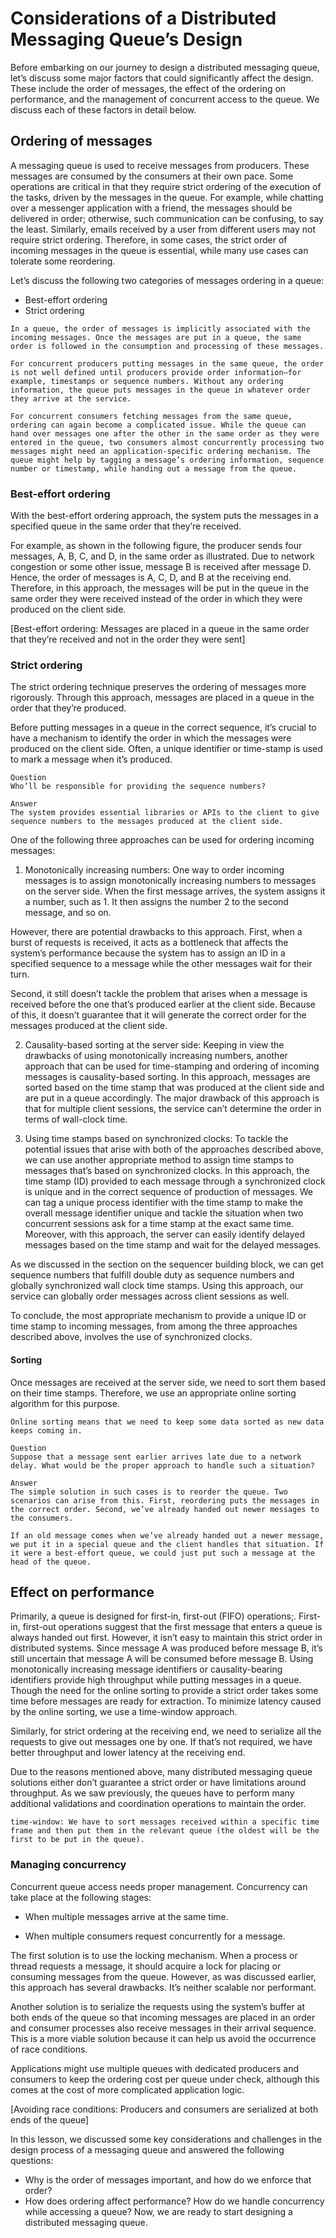 # Considerations of a Distributed Messaging Queue’s Design
Before embarking on our journey to design a distributed messaging queue, let’s discuss some major factors that could significantly affect the design. These include the order of messages, the effect of the ordering on performance, and the management of concurrent access to the queue. We discuss each of these factors in detail below.

## Ordering of messages
A messaging queue is used to receive messages from producers. These messages are consumed by the consumers at their own pace. Some operations are critical in that they require strict ordering of the execution of the tasks, driven by the messages in the queue. For example, while chatting over a messenger application with a friend, the messages should be delivered in order; otherwise, such communication can be confusing, to say the least. Similarly, emails received by a user from different users may not require strict ordering. Therefore, in some cases, the strict order of incoming messages in the queue is essential, while many use cases can tolerate some reordering.

Let’s discuss the following two categories of messages ordering in a queue:

- Best-effort ordering
- Strict ordering
```
In a queue, the order of messages is implicitly associated with the incoming messages. Once the messages are put in a queue, the same order is followed in the consumption and processing of these messages.

For concurrent producers putting messages in the same queue, the order is not well defined until producers provide order information—for example, timestamps or sequence numbers. Without any ordering information, the queue puts messages in the queue in whatever order they arrive at the service.

For concurrent consumers fetching messages from the same queue, ordering can again become a complicated issue. While the queue can hand over messages one after the other in the same order as they were entered in the queue, two consumers almost concurrently processing two messages might need an application-specific ordering mechanism. The queue might help by tagging a message’s ordering information, sequence number or timestamp, while handing out a message from the queue.
```
### Best-effort ordering
With the best-effort ordering approach, the system puts the messages in a specified queue in the same order that they’re received.

For example, as shown in the following figure, the producer sends four messages, A, B, C, and D, in the same order as illustrated. Due to network congestion or some other issue, message B is received after message D. Hence, the order of messages is A, C, D, and B at the receiving end. Therefore, in this approach, the messages will be put in the queue in the same order they were received instead of the order in which they were produced on the client side.

[Best-effort ordering: Messages are placed in a queue in the same order that they’re received and not in the order they were sent]

### Strict ordering
The strict ordering technique preserves the ordering of messages more rigorously. Through this approach, messages are placed in a queue in the order that they’re produced.

Before putting messages in a queue in the correct sequence, it’s crucial to have a mechanism to identify the order in which the messages were produced on the client side. Often, a unique identifier or time-stamp is used to mark a message when it’s produced.

```
Question
Who’ll be responsible for providing the sequence numbers?

Answer
The system provides essential libraries or APIs to the client to give sequence numbers to the messages produced at the client side.
```

One of the following three approaches can be used for ordering incoming messages:

1. Monotonically increasing numbers: One way to order incoming messages is to assign monotonically increasing numbers to messages on the server side. When the first message arrives, the system assigns it a number, such as 1. It then assigns the number 2 to the second message, and so on.

However, there are potential drawbacks to this approach. First, when a burst of requests is received, it acts as a bottleneck that affects the system’s performance because the system has to assign an ID in a specified sequence to a message while the other messages wait for their turn.

Second, it still doesn’t tackle the problem that arises when a message is received before the one that’s produced earlier at the client side. Because of this, it doesn’t guarantee that it will generate the correct order for the messages produced at the client side.

2. Causality-based sorting at the server side: Keeping in view the drawbacks of using monotonically increasing numbers, another approach that can be used for time-stamping and ordering of incoming messages is causality-based sorting. In this approach, messages are sorted based on the time stamp that was produced at the client side and are put in a queue accordingly. The major drawback of this approach is that for multiple client sessions, the service can’t determine the order in terms of wall-clock time.

3. Using time stamps based on synchronized clocks: To tackle the potential issues that arise with both of the approaches described above, we can use another appropriate method to assign time stamps to messages that’s based on synchronized clocks. In this approach, the time stamp (ID) provided to each message through a synchronized clock is unique and in the correct sequence of production of messages. We can tag a unique process identifier with the time stamp to make the overall message identifier unique and tackle the situation when two concurrent sessions ask for a time stamp at the exact same time. Moreover, with this approach, the server can easily identify delayed messages based on the time stamp and wait for the delayed messages.

As we discussed in the section on the sequencer building block, we can get sequence numbers that fulfill double duty as sequence numbers and globally synchronized wall clock time stamps. Using this approach, our service can globally order messages across client sessions as well.

To conclude, the most appropriate mechanism to provide a unique ID or time stamp to incoming messages, from among the three approaches described above, involves the use of synchronized clocks.
#### Sorting
Once messages are received at the server side, we need to sort them based on their time stamps. Therefore, we use an appropriate online sorting algorithm for this purpose.
```
Online sorting means that we need to keep some data sorted as new data keeps coming in.
```

```
Question
Suppose that a message sent earlier arrives late due to a network delay. What would be the proper approach to handle such a situation?

Answer
The simple solution in such cases is to reorder the queue. Two scenarios can arise from this. First, reordering puts the messages in the correct order. Second, we’ve already handed out newer messages to the consumers.

If an old message comes when we’ve already handed out a newer message, we put it in a special queue and the client handles that situation. If it were a best-effort queue, we could just put such a message at the head of the queue.
```

## Effect on performance
Primarily, a queue is designed for first-in, first-out (FIFO) operations;. First-in, first-out operations suggest that the first message that enters a queue is always handed out first. However, it isn’t easy to maintain this strict order in distributed systems. Since message A was produced before message B, it’s still uncertain that message A will be consumed before message B. Using monotonically increasing message identifiers or causality-bearing identifiers provide high throughput while putting messages in a queue. Though the need for the online sorting to provide a strict order takes some time before messages are ready for extraction. To minimize latency caused by the online sorting, we use a time-window approach.

Similarly, for strict ordering at the receiving end, we need to serialize all the requests to give out messages one by one. If that’s not required, we have better throughput and lower latency at the receiving end.

Due to the reasons mentioned above, many distributed messaging queue solutions either don’t guarantee a strict order or have limitations around throughput. As we saw previously, the queues have to perform many additional validations and coordination operations to maintain the order.

```
time-window: We have to sort messages received within a specific time frame and then put them in the relevant queue (the oldest will be the first to be put in the queue).
```

### Managing concurrency
Concurrent queue access needs proper management. Concurrency can take place at the following stages:

- When multiple messages arrive at the same time.

- When multiple consumers request concurrently for a message.

The first solution is to use the locking mechanism. When a process or thread requests a message, it should acquire a lock for placing or consuming messages from the queue. However, as was discussed earlier, this approach has several drawbacks. It’s neither scalable nor performant.

Another solution is to serialize the requests using the system’s buffer at both ends of the queue so that incoming messages are placed in an order and consumer processes also receive messages in their arrival sequence. This is a more viable solution because it can help us avoid the occurrence of race conditions.

Applications might use multiple queues with dedicated producers and consumers to keep the ordering cost per queue under check, although this comes at the cost of more complicated application logic.

[Avoiding race conditions: Producers and consumers are serialized at both ends of the queue]

In this lesson, we discussed some key considerations and challenges in the design process of a messaging queue and answered the following questions:

- Why is the order of messages important, and how do we enforce that order?
- How does ordering affect performance? How do we handle concurrency while accessing a queue?
Now, we are ready to start designing a distributed messaging queue.
